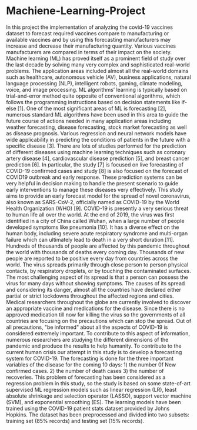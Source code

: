 # Machiene-Learning-Project


In this project the implementation of analyzing the covid-19 vaccines dataset to forecast required vaccines compare to manufacturing or available vaccines and by using this forecasting manufacturers may increase and decrease their manufacturing quantity. Various vaccines manufacturers are compared in terms of their impact on the society. Machine learning (ML) has proved itself as a prominent field of study over the last decade by solving many very complex and sophisticated real-world problems. The application areas included almost all the real-world domains such as healthcare, autonomous vehicle (AV), business applications, natural language processing (NLP), intelligent robots, gaming, climate modeling, voice, and image processing. ML algorithms’ learning is typically based on trial-and-error method quite opposite of conventional algorithms, which follows the programming instructions based on decision statements like if-else [1]. One of the most significant areas of ML is forecasting [2], numerous standard ML algorithms have been used in this area to guide the future course of actions needed in many application areas including weather forecasting, disease forecasting, stock market forecasting as well as disease prognosis. Various regression and neural network models have wide applicability in predicting the conditions of patients in the future with a specific disease [3]. There are lots of studies performed for the prediction of different diseases using machine learning techniques such as coronary artery disease [4], cardiovascular disease prediction [5], and breast cancer prediction [6]. In particular, the study [7] is focused on live forecasting of COVID-19 confirmed cases and study [8] is also focused on the forecast of COVID19 outbreak and early response. These prediction systems can be very helpful in decision making to handle the present scenario to guide early interventions to manage these diseases very effectively. This study aims to provide an early forecast model for the spread of novel coronavirus, also known as SARS-CoV-2, officially named as COVID-19 by the World Health Organization (WHO) [9]. COVID-19 is presently a very serious threat to human life all over the world. At the end of 2019, the virus was first identified in a city of China called Wuhan, when a large number of people developed symptoms like pneumonia [10]. It has a diverse effect on the human body, including severe acute respiratory syndrome and multi-organ failure which can ultimately lead to death in a very short duration [11]. Hundreds of thousands of people are affected by this pandemic throughout the world with thousands of deaths every coming day. Thousands of new people are reported to be positive every day from countries across the world. The virus spreads primarily through close person to person physical contacts, by respiratory droplets, or by touching the contaminated surfaces. The most challenging aspect of its spread is that a person can possess the virus for many days without showing symptoms. The causes of its spread and considering its danger, almost all the countries have declared either partial or strict lockdowns throughout the affected regions and cities. Medical researchers throughout the globe are currently involved to discover an appropriate vaccine and medications for the disease. Since there is no approved medication till now for killing the virus so the governments of all countries are focusing on the precautions which can stop the spread. Out of all precautions, "be informed" about all the aspects of COVID-19 is considered extremely important. To contribute to this aspect of information, numerous researchers are studying the different dimensions of the pandemic and produce the results to help humanity. To contribute to the current human crisis our attempt in this study is to develop a forecasting system for COVID-19. The forecasting is done for the three important variables of the disease for the coming 10 days: 1) the number 0f New confirmed cases. 2) the number of death cases 3) the number of recoveries. This problem of forecasting has been considered as a regression problem in this study, so the study is based on some state-of-art supervised ML regression models such as linear regression (LR), least absolute shrinkage and selection operator (LASSO), support vector machine (SVM), and exponential smoothing (ES). The learning models have been trained using the COVID-19 patient stats dataset provided by Johns Hopkins. The dataset has been preprocessed and divided into two subsets: training set (85% records) and testing set (15% records). 
